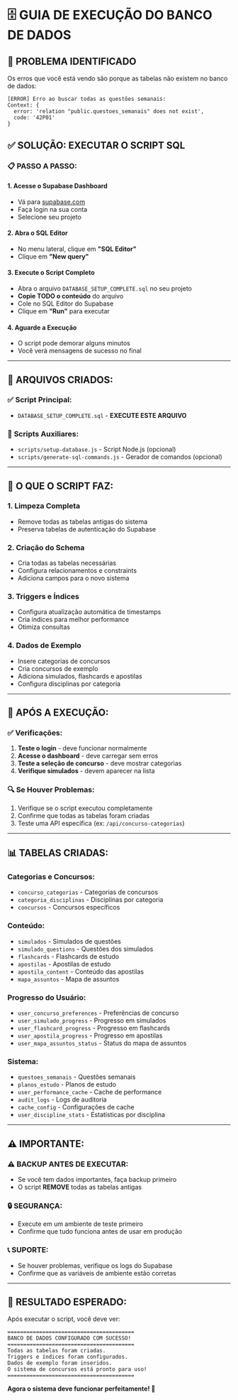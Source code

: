 # 🗄️ GUIA DE EXECUÇÃO DO BANCO DE DADOS

## 🚨 PROBLEMA IDENTIFICADO

Os erros que você está vendo são porque as tabelas não existem no banco de dados:

```
[ERROR] Erro ao buscar todas as questões semanais:
Context: {
  error: 'relation "public.questoes_semanais" does not exist',
  code: '42P01'
}
```

## ✅ SOLUÇÃO: EXECUTAR O SCRIPT SQL

### 📋 **PASSO A PASSO:**

#### 1. **Acesse o Supabase Dashboard**
- Vá para [supabase.com](https://supabase.com)
- Faça login na sua conta
- Selecione seu projeto

#### 2. **Abra o SQL Editor**
- No menu lateral, clique em **"SQL Editor"**
- Clique em **"New query"**

#### 3. **Execute o Script Completo**
- Abra o arquivo `DATABASE_SETUP_COMPLETE.sql` no seu projeto
- **Copie TODO o conteúdo** do arquivo
- Cole no SQL Editor do Supabase
- Clique em **"Run"** para executar

#### 4. **Aguarde a Execução**
- O script pode demorar alguns minutos
- Você verá mensagens de sucesso no final

---

## 📁 **ARQUIVOS CRIADOS:**

### ✅ **Script Principal:**
- `DATABASE_SETUP_COMPLETE.sql` - **EXECUTE ESTE ARQUIVO**

### 🔧 **Scripts Auxiliares:**
- `scripts/setup-database.js` - Script Node.js (opcional)
- `scripts/generate-sql-commands.js` - Gerador de comandos (opcional)

---

## 🎯 **O QUE O SCRIPT FAZ:**

### 1. **Limpeza Completa**
- Remove todas as tabelas antigas do sistema
- Preserva tabelas de autenticação do Supabase

### 2. **Criação do Schema**
- Cria todas as tabelas necessárias
- Configura relacionamentos e constraints
- Adiciona campos para o novo sistema

### 3. **Triggers e Índices**
- Configura atualização automática de timestamps
- Cria índices para melhor performance
- Otimiza consultas

### 4. **Dados de Exemplo**
- Insere categorias de concursos
- Cria concursos de exemplo
- Adiciona simulados, flashcards e apostilas
- Configura disciplinas por categoria

---

## 🚀 **APÓS A EXECUÇÃO:**

### ✅ **Verificações:**
1. **Teste o login** - deve funcionar normalmente
2. **Acesse o dashboard** - deve carregar sem erros
3. **Teste a seleção de concurso** - deve mostrar categorias
4. **Verifique simulados** - devem aparecer na lista

### 🔍 **Se Houver Problemas:**
1. Verifique se o script executou completamente
2. Confirme que todas as tabelas foram criadas
3. Teste uma API específica (ex: `/api/concurso-categorias`)

---

## 📊 **TABELAS CRIADAS:**

### **Categorias e Concursos:**
- `concurso_categorias` - Categorias de concursos
- `categoria_disciplinas` - Disciplinas por categoria
- `concursos` - Concursos específicos

### **Conteúdo:**
- `simulados` - Simulados de questões
- `simulado_questions` - Questões dos simulados
- `flashcards` - Flashcards de estudo
- `apostilas` - Apostilas de estudo
- `apostila_content` - Conteúdo das apostilas
- `mapa_assuntos` - Mapa de assuntos

### **Progresso do Usuário:**
- `user_concurso_preferences` - Preferências de concurso
- `user_simulado_progress` - Progresso em simulados
- `user_flashcard_progress` - Progresso em flashcards
- `user_apostila_progress` - Progresso em apostilas
- `user_mapa_assuntos_status` - Status do mapa de assuntos

### **Sistema:**
- `questoes_semanais` - Questões semanais
- `planos_estudo` - Planos de estudo
- `user_performance_cache` - Cache de performance
- `audit_logs` - Logs de auditoria
- `cache_config` - Configurações de cache
- `user_discipline_stats` - Estatísticas por disciplina

---

## ⚠️ **IMPORTANTE:**

### **⚠️ BACKUP ANTES DE EXECUTAR:**
- Se você tem dados importantes, faça backup primeiro
- O script **REMOVE** todas as tabelas antigas

### **🔒 SEGURANÇA:**
- Execute em um ambiente de teste primeiro
- Confirme que tudo funciona antes de usar em produção

### **📞 SUPORTE:**
- Se houver problemas, verifique os logs do Supabase
- Confirme que as variáveis de ambiente estão corretas

---

## 🎉 **RESULTADO ESPERADO:**

Após executar o script, você deve ver:

```
========================================
BANCO DE DADOS CONFIGURADO COM SUCESSO!
========================================
Todas as tabelas foram criadas.
Triggers e índices foram configurados.
Dados de exemplo foram inseridos.
O sistema de concursos está pronto para uso!
========================================
```

**Agora o sistema deve funcionar perfeitamente! 🚀** 